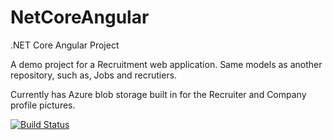 # NetCoreAngular
.NET Core Angular Project

A demo project for a Recruitment web application.
Same models as another repository, such as, Jobs and recrutiers.

Currently has Azure blob storage built in for the Recruiter and Company profile pictures.

[![Build Status](https://dev.azure.com/sjsimp14/NetCoreAngular/_apis/build/status/scottjsimpson.NetCoreAngular?branchName=master)](https://dev.azure.com/sjsimp14/NetCoreAngular/_build/latest?definitionId=3&branchName=master)
